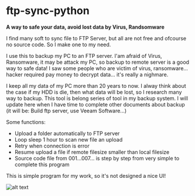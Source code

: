 # ftp-sync-python

**A way to safe your data, avoid lost data by Virus, Randsomware** 

I find many soft to sync file to FTP Server, but all are not free and ofcourse no source code. So I make one to my need.

I use this to backup my PC to an FTP server. I'am afraid of Virus, Ransomware, it may be attack my PC, so backup to remote server is a good way to safe data!
I saw some people who are victim of virus, ransomware... hacker required pay money to decrypt data... it's really a nighmare.

I keep all my data of my PC more than 20 years to now. I alway think about the case if my HDD is die, then what data will be lost, so I research many way to backup. This tool is belong series of tool in my backup system. I will update here when I have time to complete other documents about backup (it will be: Build ftp server, use Veeam Software...)

Some functions:
- Upload a folder automatically to FTP server
- Loop sleep 1 hour to scan new file an upload
- Retry when connection is error
- Resume upload a file if remote filesize smaller than local filesize
- Source code file from 001...007... is step by step from very simple to complete this program

This is simple program for my work, so it's not designed a nice UI!

![alt text](https://cdn-glx-2.galaxycloud.vn/tool/media/static.lib?sid=100&db68=1&type=mg&id=me589132&media=image)
